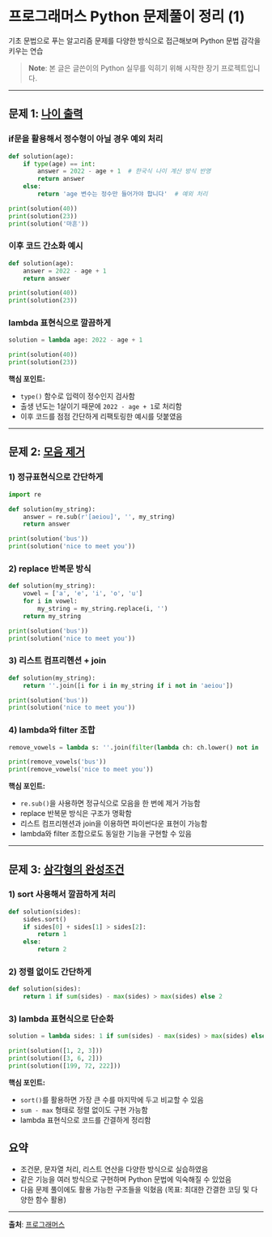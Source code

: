 # 프로그래머스 Python 문제풀이 정리 (1)

기초 문법으로 푸는 알고리즘 문제를 다양한 방식으로 접근해보며 Python 문법 감각을 키우는 연습

> **Note**: 본 글은 글쓴이의 Python 실무를 익히기 위해 시작한 장기 프로젝트입니다.

---

## 문제 1: [나이 출력](https://school.programmers.co.kr/learn/courses/30/lessons/120820)

### if문을 활용해서 정수형이 아닐 경우 예외 처리

```python
def solution(age):
    if type(age) == int:
        answer = 2022 - age + 1  # 한국식 나이 계산 방식 반영
        return answer
    else:
        return 'age 변수는 정수만 들어가야 합니다'  # 예외 처리

print(solution(40))
print(solution(23))
print(solution('마흔'))
```

### 이후 코드 간소화 예시

```python
def solution(age):
    answer = 2022 - age + 1
    return answer

print(solution(40))
print(solution(23))
```

### lambda 표현식으로 깔끔하게

```python
solution = lambda age: 2022 - age + 1

print(solution(40))
print(solution(23))
```

**핵심 포인트:**
- `type()` 함수로 입력이 정수인지 검사함
- 출생 년도는 1살이기 때문에 `2022 - age + 1`로 처리함
- 이후 코드를 점점 간단하게 리팩토링한 예시를 덧붙였음

---

## 문제 2: [모음 제거](https://school.programmers.co.kr/learn/courses/30/lessons/120849)

### 1) 정규표현식으로 간단하게

```python
import re

def solution(my_string):
    answer = re.sub(r'[aeiou]', '', my_string)
    return answer

print(solution('bus'))
print(solution('nice to meet you'))
```

### 2) replace 반복문 방식

```python
def solution(my_string):
    vowel = ['a', 'e', 'i', 'o', 'u']
    for i in vowel:
        my_string = my_string.replace(i, '')
    return my_string

print(solution('bus'))
print(solution('nice to meet you'))
```

### 3) 리스트 컴프리헨션 + join

```python
def solution(my_string):
    return ''.join([i for i in my_string if i not in 'aeiou'])

print(solution('bus'))
print(solution('nice to meet you'))
```

### 4) lambda와 filter 조합

```python
remove_vowels = lambda s: ''.join(filter(lambda ch: ch.lower() not in 'aeiou', s))

print(remove_vowels('bus'))
print(remove_vowels('nice to meet you'))
```

**핵심 포인트:**
- `re.sub()`을 사용하면 정규식으로 모음을 한 번에 제거 가능함
- replace 반복문 방식은 구조가 명확함
- 리스트 컴프리헨션과 join을 이용하면 파이썬다운 표현이 가능함
- lambda와 filter 조합으로도 동일한 기능을 구현할 수 있음

---

## 문제 3: [삼각형의 완성조건](https://school.programmers.co.kr/learn/courses/30/lessons/120889)

### 1) sort 사용해서 깔끔하게 처리

```python
def solution(sides):
    sides.sort()
    if sides[0] + sides[1] > sides[2]:
        return 1
    else:
        return 2
```

### 2) 정렬 없이도 간단하게

```python
def solution(sides):
    return 1 if sum(sides) - max(sides) > max(sides) else 2
```

### 3) lambda 표현식으로 단순화

```python
solution = lambda sides: 1 if sum(sides) - max(sides) > max(sides) else 2

print(solution([1, 2, 3]))
print(solution([3, 6, 2]))
print(solution([199, 72, 222]))
```

**핵심 포인트:**
- `sort()`를 활용하면 가장 큰 수를 마지막에 두고 비교할 수 있음
- `sum - max` 형태로 정렬 없이도 구현 가능함
- lambda 표현식으로 코드를 간결하게 정리함

## 요약

- 조건문, 문자열 처리, 리스트 연산을 다양한 방식으로 실습하였음
- 같은 기능을 여러 방식으로 구현하며 Python 문법에 익숙해질 수 있었음
- 다음 문제 풀이에도 활용 가능한 구조들을 익혔음 (목표: 최대한 간결한 코딩 및 다양한 함수 활용)

---

**출처**: [프로그래머스](https://school.programmers.co.kr/learn/challenges?order=recent)
